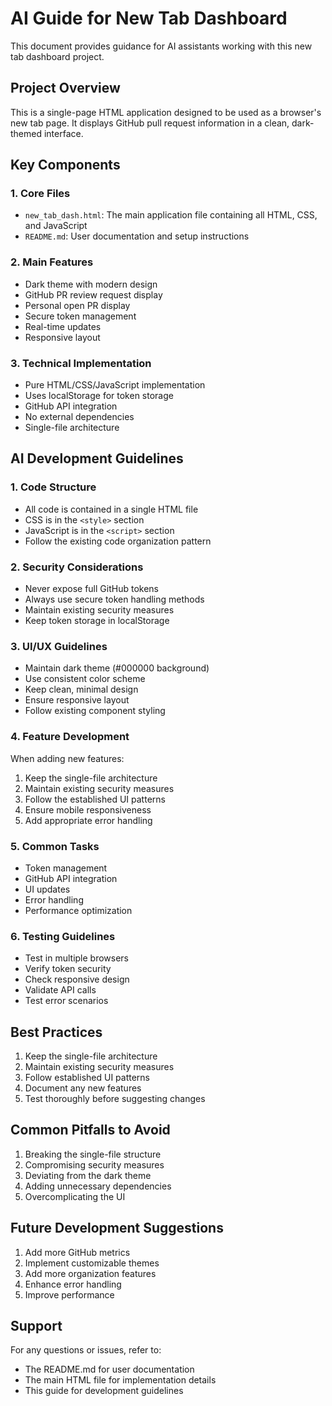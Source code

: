 # AI Guide for New Tab Dashboard

This document provides guidance for AI assistants working with this new tab dashboard project.

## Project Overview
This is a single-page HTML application designed to be used as a browser's new tab page. It displays GitHub pull request information in a clean, dark-themed interface.

## Key Components

### 1. Core Files
- `new_tab_dash.html`: The main application file containing all HTML, CSS, and JavaScript
- `README.md`: User documentation and setup instructions

### 2. Main Features
- Dark theme with modern design
- GitHub PR review request display
- Personal open PR display
- Secure token management
- Real-time updates
- Responsive layout

### 3. Technical Implementation
- Pure HTML/CSS/JavaScript implementation
- Uses localStorage for token storage
- GitHub API integration
- No external dependencies
- Single-file architecture

## AI Development Guidelines

### 1. Code Structure
- All code is contained in a single HTML file
- CSS is in the `<style>` section
- JavaScript is in the `<script>` section
- Follow the existing code organization pattern

### 2. Security Considerations
- Never expose full GitHub tokens
- Always use secure token handling methods
- Maintain existing security measures
- Keep token storage in localStorage

### 3. UI/UX Guidelines
- Maintain dark theme (#000000 background)
- Use consistent color scheme
- Keep clean, minimal design
- Ensure responsive layout
- Follow existing component styling

### 4. Feature Development
When adding new features:
1. Keep the single-file architecture
2. Maintain existing security measures
3. Follow the established UI patterns
4. Ensure mobile responsiveness
5. Add appropriate error handling

### 5. Common Tasks
- Token management
- GitHub API integration
- UI updates
- Error handling
- Performance optimization

### 6. Testing Guidelines
- Test in multiple browsers
- Verify token security
- Check responsive design
- Validate API calls
- Test error scenarios

## Best Practices
1. Keep the single-file architecture
2. Maintain existing security measures
3. Follow established UI patterns
4. Document any new features
5. Test thoroughly before suggesting changes

## Common Pitfalls to Avoid
1. Breaking the single-file structure
2. Compromising security measures
3. Deviating from the dark theme
4. Adding unnecessary dependencies
5. Overcomplicating the UI

## Future Development Suggestions
1. Add more GitHub metrics
2. Implement customizable themes
3. Add more organization features
4. Enhance error handling
5. Improve performance

## Support
For any questions or issues, refer to:
- The README.md for user documentation
- The main HTML file for implementation details
- This guide for development guidelines 